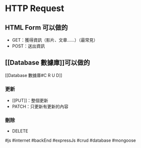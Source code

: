 # HTTP Request
## HTML Form 可以做的
- GET：獲得資訊（影片、文章……）（最常見）
- POST：送出資訊

## [[Database 數據庫]]可以做的
[[Database 數據庫#C R U D]]
### 更新
- [[PUT]]：整個更新
- PATCH：只更新有更新的內容

### 刪除
- DELETE

#js #internet #backEnd #expressJs #crud #database #mongoose 